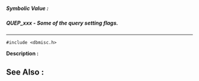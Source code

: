 ##### Symbolic Value : 
##### QUEP_xxx - Some of the query setting flags.
---
```
#include <dbmisc.h>
```
**Description :**



**See Also :**
---
